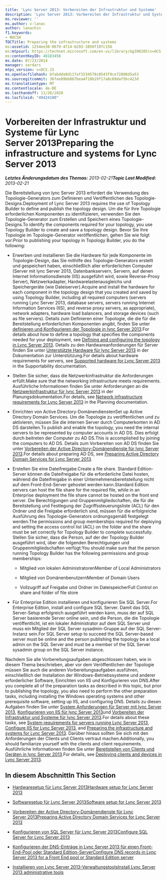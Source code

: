 ```yaml
---
title: 'Lync Server 2013: Vorbereiten der Infrastruktur und Systeme'
description: 'Lync Server 2013: Vorbereiten der Infrastruktur und Systeme.'
ms.reviewer: ''
ms.author: v-lanac
author: lanachin
f1.keywords:
- NOCSH
TOCTitle: Preparing the infrastructure and systems
ms:assetid: 1254ee38-0679-4714-b293-1050f107c158
ms:mtpsurl: https://technet.microsoft.com/en-us/library/Gg398205(v=OCS.15)
ms:contentKeyID: 48183458
ms.date: 07/23/2014
manager: serdars
mtps_version: v=OCS.15
ms.openlocfilehash: bfabdda9d117af1534578c8543f9ce72808d5a53
ms.sourcegitcommit: 36fee89bb887bea4f18b19f17a8c69daf5bc423d
ms.translationtype: MT
ms.contentlocale: de-DE
ms.lasthandoff: 11/26/2020
ms.locfileid: "49424100"
---
```

# <a name="preparing-the-infrastructure-and-systems-for-lync-server-2013"></a><span data-ttu-id="7ec7a-103">Vorbereiten der Infrastruktur und Systeme für Lync Server 2013</span><span class="sxs-lookup"><span data-stu-id="7ec7a-103">Preparing the infrastructure and systems for Lync Server 2013</span></span>

<div data-xmlns="http://www.w3.org/1999/xhtml">

<div class="topic" data-xmlns="http://www.w3.org/1999/xhtml" data-msxsl="urn:schemas-microsoft-com:xslt" data-cs="https://msdn.microsoft.com/">

<div data-asp="https://msdn2.microsoft.com/asp">



</div>

<div id="mainSection">

<div id="mainBody"><span data-ttu-id="7ec7a-104">

<span> </span></span><span class="sxs-lookup"><span data-stu-id="7ec7a-104">

<span> </span></span></span>

<span data-ttu-id="7ec7a-105">_**Letztes Änderungsdatum des Themas:** 2013-02-21_</span><span class="sxs-lookup"><span data-stu-id="7ec7a-105">_**Topic Last Modified:** 2013-02-21_</span></span>

<span data-ttu-id="7ec7a-106">Die Bereitstellung von lync Server 2013 erfordert die Verwendung des Topologie-Generators zum Definieren und Veröffentlichen des Topologie-Designs.</span><span class="sxs-lookup"><span data-stu-id="7ec7a-106">Deployment of Lync Server 2013 requires the use of Topology Builder to define and publish the topology design.</span></span> <span data-ttu-id="7ec7a-107">Um die für Ihre Topologie erforderlichen Komponenten zu identifizieren, verwenden Sie den Topologie-Generator zum Erstellen und Speichern eines Topologie-Designs.</span><span class="sxs-lookup"><span data-stu-id="7ec7a-107">To identify the components required for your topology, you use Topology Builder to create and save a topology design.</span></span> <span data-ttu-id="7ec7a-108">Bevor Sie Ihre Topologie im Topologie-Generator veröffentlichen, gehen Sie wie folgt vor:</span><span class="sxs-lookup"><span data-stu-id="7ec7a-108">Prior to publishing your topology in Topology Builder, you do the following:</span></span>

  - <span data-ttu-id="7ec7a-109">Erwerben und installieren Sie die Hardware für jede Komponente im Topologie-Design, das Sie mithilfe des Topologie-Generators erstellt und gespeichert haben, einschließlich aller erforderlichen Computer (Server mit lync Server 2013, Datenbankservern, Servern, auf denen Internet Informationsdienste (IIS) ausgeführt wird, sowie Reverse-Proxy Server), Netzwerkadapter, Hardwarelastenausgleichs und Speichergeräte (wie Dateiserver).</span><span class="sxs-lookup"><span data-stu-id="7ec7a-109">Acquire and install the hardware for each component in the topology design that you created and saved by using Topology Builder, including all required computers (servers running Lync Server 2013, database servers, servers running Internet Information Services (IIS), and reverse proxy servers, as appropriate), network adapters, hardware load balancers, and storage devices (such as file servers).</span></span> <span data-ttu-id="7ec7a-110">Details zum Definieren einer Topologie, die die für die Bereitstellung erforderlichen Komponenten angibt, finden Sie unter [definieren und Konfigurieren der Topologie in lync Server 2013](lync-server-2013-defining-and-configuring-the-topology.md).</span><span class="sxs-lookup"><span data-stu-id="7ec7a-110">For details about how to define a topology that specifies the components needed for your deployment, see [Defining and configuring the topology in Lync Server 2013](lync-server-2013-defining-and-configuring-the-topology.md).</span></span> <span data-ttu-id="7ec7a-111">Details zu den Hardwareanforderungen für Server finden Sie unter [Unterstützte Hardware für lync Server 2013](lync-server-2013-supported-hardware.md) in der Dokumentation zur Unterstützung.</span><span class="sxs-lookup"><span data-stu-id="7ec7a-111">For details about hardware requirements for servers, see [Supported hardware for Lync Server 2013](lync-server-2013-supported-hardware.md) in the Supportability documentation.</span></span>

  - <span data-ttu-id="7ec7a-112">Stellen Sie sicher, dass die Netzwerkinfrastruktur die Anforderungen erfüllt.</span><span class="sxs-lookup"><span data-stu-id="7ec7a-112">Make sure that the networking infrastructure meets requirements.</span></span> <span data-ttu-id="7ec7a-113">Ausführliche Informationen finden Sie unter Anforderungen an die [Netzwerkinfrastruktur für lync Server 2013](lync-server-2013-network-infrastructure-requirements.md) in der Planungsdokumentation.</span><span class="sxs-lookup"><span data-stu-id="7ec7a-113">For details, see [Network infrastructure requirements for Lync Server 2013](lync-server-2013-network-infrastructure-requirements.md) in the Planning documentation.</span></span>

  - <span data-ttu-id="7ec7a-114">Einrichten von Active Directory-Domänendiensten</span><span class="sxs-lookup"><span data-stu-id="7ec7a-114">Set up Active Directory Domain Services.</span></span> <span data-ttu-id="7ec7a-115">Um die Topologie zu veröffentlichen und zu aktivieren, müssen Sie die internen Server durch Computerkonten in AD DS darstellen.</span><span class="sxs-lookup"><span data-stu-id="7ec7a-115">To publish and enable the topology, you need the internal servers to be represented by computer accounts in AD DS.</span></span> <span data-ttu-id="7ec7a-116">Dies erfolgt durch beitreten der Computer zu AD DS.</span><span class="sxs-lookup"><span data-stu-id="7ec7a-116">This is accomplished by joining the computers to AD DS.</span></span> <span data-ttu-id="7ec7a-117">Details zum Vorbereiten von AD DS finden Sie unter [Vorbereiten der Active Directory-Domänendienste für lync Server 2013](lync-server-2013-preparing-active-directory-domain-services.md).</span><span class="sxs-lookup"><span data-stu-id="7ec7a-117">For details about preparing AD DS, see [Preparing Active Directory Domain Services for Lync Server 2013](lync-server-2013-preparing-active-directory-domain-services.md).</span></span>

  - <span data-ttu-id="7ec7a-118">Erstellen Sie eine Dateifreigabe.</span><span class="sxs-lookup"><span data-stu-id="7ec7a-118">Create a file share.</span></span> <span data-ttu-id="7ec7a-119">Standard Edition-Server können die Dateifreigabe für die erforderliche Datei hosten, während die Dateifreigabe in einer Unternehmensbereitstellung nicht auf dem Front-End-Server gehostet werden kann.</span><span class="sxs-lookup"><span data-stu-id="7ec7a-119">Standard Edition servers can host the file share for the required file, while in an Enterprise deployment the file share cannot be hosted on the front end server.</span></span> <span data-ttu-id="7ec7a-120">Die Berechtigungen und Gruppenmitgliedschaften, die für die Bereitstellung und Festlegung der Zugriffssteuerungsliste (ACL) für den Ordner und die Freigabe erforderlich sind, müssen für die erfolgreiche Ausführung des Topologie-Generators ordnungsgemäß festgelegt werden.</span><span class="sxs-lookup"><span data-stu-id="7ec7a-120">The permissions and group memberships required for deploying and setting the access control list (ACL) on the folder and the share must be set correctly for Topology Builder to complete successfully.</span></span> <span data-ttu-id="7ec7a-121">Stellen Sie sicher, dass die Person, auf der der Topology Builder ausgeführt wird, über die folgenden Berechtigungen und Gruppenmitgliedschaften verfügt:</span><span class="sxs-lookup"><span data-stu-id="7ec7a-121">You should make sure that the person running Topology Builder has the following permissions and group memberships:</span></span>
    
      - <span data-ttu-id="7ec7a-122">Mitglied von lokalen Administratoren</span><span class="sxs-lookup"><span data-stu-id="7ec7a-122">Member of Local Administrators</span></span>
    
      - <span data-ttu-id="7ec7a-123">Mitglied von Domänenbenutzern</span><span class="sxs-lookup"><span data-stu-id="7ec7a-123">Member of Domain Users</span></span>
    
      - <span data-ttu-id="7ec7a-124">Vollzugriff auf Freigabe und Ordner im Dateispeicher</span><span class="sxs-lookup"><span data-stu-id="7ec7a-124">Full Control on share and folder of file store</span></span>

  - <span data-ttu-id="7ec7a-125">Für Enterprise Edition installieren und konfigurieren Sie SQL Server.</span><span class="sxs-lookup"><span data-stu-id="7ec7a-125">For Enterprise Edition, install and configure SQL Server.</span></span> <span data-ttu-id="7ec7a-126">Damit das SQL Server-Setup erfolgreich ausgeführt werden kann, muss der auf SQL Server basierende Server online sein, und die Person, die die Topologie veröffentlicht, ist ein lokaler Administrator auf dem SQL Server und muss ein Mitglied der SQL Server sysadmin-Gruppe auf der SQL Server-Instanz sein.</span><span class="sxs-lookup"><span data-stu-id="7ec7a-126">For SQL Server setup to succeed the SQL Server-based server must be online and the person publishing the topology be a local admin on the SQL Server and must be a member of the SQL Server sysadmin group on the SQL Server instance.</span></span>

<span data-ttu-id="7ec7a-127">Nachdem Sie alle Vorbereitungsaufgaben abgeschlossen haben, wie in diesem Thema beschrieben, aber vor dem Veröffentlichen der Topologie müssen Sie auch die anderen Vorbereitungsaufgaben ausführen, einschließlich der Installation der Windows-Betriebssysteme und anderer erforderlicher Software, Einrichten von IIS und Konfigurieren von DNS.</span><span class="sxs-lookup"><span data-stu-id="7ec7a-127">After you complete all of the preparation tasks as described in this topic, but prior to publishing the topology, you also need to perform the other preparation tasks, including installing the Windows operating systems and other prerequisite software, setting up IIS, and configuring DNS.</span></span> <span data-ttu-id="7ec7a-128">Details zu diesen Aufgaben finden Sie unter [System Anforderungen für Server mit lync Server 2013](lync-server-2013-system-requirements-for-servers-running-lync-server-2013.md), [Konfigurieren von IIS für lync Server 2013](lync-server-2013-configure-iis.md)und [Vorbereiten der Infrastruktur und Systeme für lync Server 2013](lync-server-2013-preparing-the-infrastructure-and-systems.md).</span><span class="sxs-lookup"><span data-stu-id="7ec7a-128">For details about these tasks, see [System requirements for servers running Lync Server 2013](lync-server-2013-system-requirements-for-servers-running-lync-server-2013.md), [Configure IIS for Lync Server 2013](lync-server-2013-configure-iis.md), and [Preparing the infrastructure and systems for Lync Server 2013](lync-server-2013-preparing-the-infrastructure-and-systems.md).</span></span> <span data-ttu-id="7ec7a-129">Darüber hinaus sollten Sie sich mit den Anforderungen der Clients und Clients vertraut machen.</span><span class="sxs-lookup"><span data-stu-id="7ec7a-129">Additionally, you should familiarize yourself with the clients and client requirements.</span></span> <span data-ttu-id="7ec7a-130">Ausführliche Informationen finden Sie unter [Bereitstellen von Clients und Geräten in lync Server 2013](lync-server-2013-deploying-clients-and-devices.md).</span><span class="sxs-lookup"><span data-stu-id="7ec7a-130">For details, see [Deploying clients and devices in Lync Server 2013](lync-server-2013-deploying-clients-and-devices.md).</span></span>

<div>

## <a name="in-this-section"></a><span data-ttu-id="7ec7a-131">In diesem Abschnitt</span><span class="sxs-lookup"><span data-stu-id="7ec7a-131">In This Section</span></span>

  - [<span data-ttu-id="7ec7a-132">Hardwaresetup für Lync Server 2013</span><span class="sxs-lookup"><span data-stu-id="7ec7a-132">Hardware setup for Lync Server 2013</span></span>](lync-server-2013-hardware-setup.md)

  - [<span data-ttu-id="7ec7a-133">Softwaresetup für Lync Server 2013</span><span class="sxs-lookup"><span data-stu-id="7ec7a-133">Software setup for Lync Server 2013</span></span>](lync-server-2013-software-setup.md)

  - [<span data-ttu-id="7ec7a-134">Vorbereiten der Active Directory-Domänendienste für Lync Server 2013</span><span class="sxs-lookup"><span data-stu-id="7ec7a-134">Preparing Active Directory Domain Services for Lync Server 2013</span></span>](lync-server-2013-preparing-active-directory-domain-services.md)

  - [<span data-ttu-id="7ec7a-135">Konfigurieren von SQL Server für Lync Server 2013</span><span class="sxs-lookup"><span data-stu-id="7ec7a-135">Configure SQL Server for Lync Server 2013</span></span>](lync-server-2013-configure-sql-server-for-lync-server.md)

  - [<span data-ttu-id="7ec7a-136">Konfigurieren der DNS-Einträge in Lync Server 2013 für einen Front-End-Pool oder Standard Edition-Server</span><span class="sxs-lookup"><span data-stu-id="7ec7a-136">Configure DNS records in Lync Server 2013 for a Front End pool or Standard Edition server</span></span>](lync-server-2013-configure-dns-records-for-a-front-end-pool-or-standard-edition-server.md)

  - [<span data-ttu-id="7ec7a-137">Installieren von Lync Server 2013-Verwaltungstools</span><span class="sxs-lookup"><span data-stu-id="7ec7a-137">Install Lync Server 2013 administrative tools</span></span>](lync-server-2013-install-lync-server-administrative-tools.md)

<span data-ttu-id="7ec7a-138"></div>

</div>

<span> </span>

</div>

</div>

</span><span class="sxs-lookup"><span data-stu-id="7ec7a-138"></div>

</div>

<span> </span>

</div>

</div>

</span></span></div>

